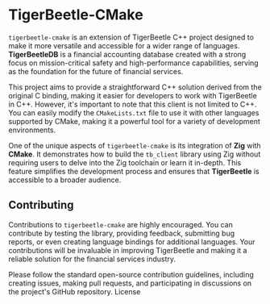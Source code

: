# TigerBeetle-CMake

`tigerbeetle-cmake` is an extension of TigerBeetle C++ project designed to make it more versatile and accessible for a wider range of languages. **TigerBeetleDB** is a financial accounting database created with a strong focus on mission-critical safety and high-performance capabilities, serving as the foundation for the future of financial services.

This project aims to provide a straightforward C++ solution derived from the original C binding, making it easier for developers to work with TigerBeetle in C++. However, it's important to note that this client is not limited to C++. You can easily modify the `CMakeLists.txt` file to use it with other languages supported by CMake, making it a powerful tool for a variety of development environments.

One of the unique aspects of `tigerbeetle-cmake` is its integration of **Zig** with **CMake**. It demonstrates how to build the `tb_client` library using Zig without requiring users to delve into the Zig toolchain or learn it in-depth. This feature simplifies the development process and ensures that **TigerBeetle** is accessible to a broader audience.

## Contributing

Contributions to `tigerbeetle-cmake` are highly encouraged. You can contribute by testing the library, providing feedback, submitting bug reports, or even creating language bindings for additional languages. Your contributions will be invaluable in improving TigerBeetle and making it a reliable solution for the financial services industry.

Please follow the standard open-source contribution guidelines, including creating issues, making pull requests, and participating in discussions on the project's GitHub repository.
License